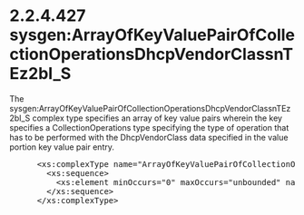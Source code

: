 <html dir="LTR" xmlns:mshelp="http://msdn.microsoft.com/mshelp" xmlns:ddue="http://ddue.schemas.microsoft.com/authoring/2003/5" xmlns:xlink="http://www.w3.org/1999/xlink" xmlns:tool="http://www.microsoft.com/tooltip">
 <body>
 <div id="header">
 <h1 class="heading">2.2.4.427 sysgen:ArrayOfKeyValuePairOfCollectionOperationsDhcpVendorClassnTEz2bI_S</h1>
 </div>
 <div id="mainSection">
 <div id="mainBody">
 <div id="allHistory" class="saveHistory"></div>
 <div id="sectionSection0" class="section" name="collapseableSection">
 

<p>The
sysgen:ArrayOfKeyValuePairOfCollectionOperationsDhcpVendorClassnTEz2bI_S
complex type specifies an array of key value pairs wherein the key specifies a
CollectionOperations type specifying the type of operation that has to be
performed with the DhcpVendorClass data specified in the value portion key
value pair entry.</p>

<dl>
<dd>
<div><pre> &lt;xs:complexType name=&quot;ArrayOfKeyValuePairOfCollectionOperationsDhcpVendorClassnTEz2bI_S&quot;&gt;
   &lt;xs:sequence&gt;
     &lt;xs:element minOccurs=&quot;0&quot; maxOccurs=&quot;unbounded&quot; name=&quot;KeyValuePairOfCollectionOperationsDhcpVendorClassnTEz2bI_S&quot; type=&quot;sysgen:KeyValuePairOfCollectionOperationsDhcpVendorClassnTEz2bI_S&quot; /&gt;
   &lt;/xs:sequence&gt;
 &lt;/xs:complexType&gt;
</pre></div>
</dd></dl>


 </div>
 </div>
 </div>
 </body>
</html>